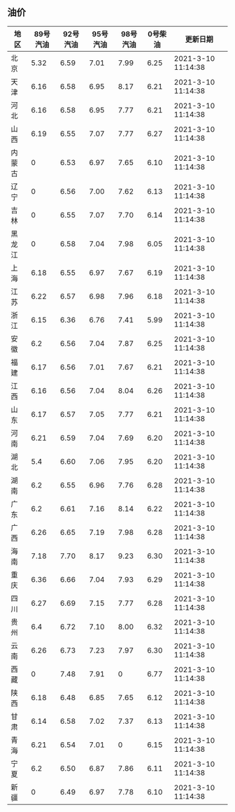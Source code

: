 ## 油价
| 地区 | 89号汽油 | 92号汽油 | 95号汽油 | 98号汽油 | 0号柴油 | 更新日期 |
| --- | --- | --- | --- | --- | --- | --- |
| 北京 | 5.32 | 6.59 | 7.01 | 7.99 | 6.25 | 2021-3-10 11:14:38 |
| 天津 | 6.16 | 6.58 | 6.95 | 8.17 | 6.21 | 2021-3-10 11:14:38 |
| 河北 | 6.16 | 6.58 | 6.95 | 7.77 | 6.21 | 2021-3-10 11:14:38 |
| 山西 | 6.19 | 6.55 | 7.07 | 7.77 | 6.27 | 2021-3-10 11:14:38 |
| 内蒙古 | 0 | 6.53 | 6.97 | 7.65 | 6.10 | 2021-3-10 11:14:38 |
| 辽宁 | 0 | 6.56 | 7.00 | 7.62 | 6.13 | 2021-3-10 11:14:38 |
| 吉林 | 0 | 6.55 | 7.07 | 7.70 | 6.14 | 2021-3-10 11:14:38 |
| 黑龙江 | 0 | 6.58 | 7.04 | 7.98 | 6.05 | 2021-3-10 11:14:38 |
| 上海 | 6.18 | 6.55 | 6.97 | 7.67 | 6.19 | 2021-3-10 11:14:38 |
| 江苏 | 6.22 | 6.57 | 6.98 | 7.96 | 6.18 | 2021-3-10 11:14:38 |
| 浙江 | 6.15 | 6.36 | 6.76 | 7.41 | 5.99 | 2021-3-10 11:14:38 |
| 安徽 | 6.2 | 6.56 | 7.04 | 7.87 | 6.25 | 2021-3-10 11:14:38 |
| 福建 | 6.17 | 6.56 | 7.01 | 7.67 | 6.21 | 2021-3-10 11:14:38 |
| 江西 | 6.16 | 6.56 | 7.04 | 8.04 | 6.26 | 2021-3-10 11:14:38 |
| 山东 | 6.17 | 6.57 | 7.05 | 7.77 | 6.21 | 2021-3-10 11:14:38 |
| 河南 | 6.21 | 6.59 | 7.04 | 7.69 | 6.20 | 2021-3-10 11:14:38 |
| 湖北 | 5.4 | 6.60 | 7.06 | 7.95 | 6.20 | 2021-3-10 11:14:38 |
| 湖南 | 6.2 | 6.55 | 6.96 | 7.76 | 6.28 | 2021-3-10 11:14:38 |
| 广东 | 6.2 | 6.61 | 7.16 | 8.14 | 6.22 | 2021-3-10 11:14:38 |
| 广西 | 6.26 | 6.65 | 7.19 | 7.98 | 6.28 | 2021-3-10 11:14:38 |
| 海南 | 7.18 | 7.70 | 8.17 | 9.23 | 6.30 | 2021-3-10 11:14:38 |
| 重庆 | 6.36 | 6.66 | 7.04 | 7.93 | 6.29 | 2021-3-10 11:14:38 |
| 四川 | 6.27 | 6.69 | 7.15 | 7.77 | 6.28 | 2021-3-10 11:14:38 |
| 贵州 | 6.4 | 6.72 | 7.10 | 8.00 | 6.32 | 2021-3-10 11:14:38 |
| 云南 | 6.26 | 6.73 | 7.23 | 7.97 | 6.30 | 2021-3-10 11:14:38 |
| 西藏 | 0 | 7.48 | 7.91 | 0 | 6.77 | 2021-3-10 11:14:38 |
| 陕西 | 6.18 | 6.48 | 6.85 | 7.65 | 6.12 | 2021-3-10 11:14:38 |
| 甘肃 | 6.14 | 6.58 | 7.02 | 7.37 | 6.13 | 2021-3-10 11:14:38 |
| 青海 | 6.21 | 6.54 | 7.01 | 0 | 6.15 | 2021-3-10 11:14:38 |
| 宁夏 | 6.2 | 6.50 | 6.87 | 7.86 | 6.11 | 2021-3-10 11:14:38 |
| 新疆 | 0 | 6.49 | 6.97 | 7.78 | 6.10 | 2021-3-10 11:14:38 |

